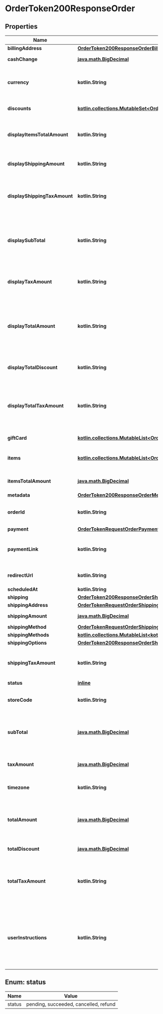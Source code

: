 
# OrderToken200ResponseOrder

## Properties
Name | Type | Description | Notes
------------ | ------------- | ------------- | -------------
**billingAddress** | [**OrderToken200ResponseOrderBillingAddress**](OrderToken200ResponseOrderBillingAddress.md) |  |  [optional]
**cashChange** | [**java.math.BigDecimal**](java.math.BigDecimal.md) | Cambio solicitado por el cliente |  [optional]
**currency** | **kotlin.String** | Representa la moneda de uso del comercio en 3 caracteres bajo la ISO 3166-1 alpha-3 |  [optional]
**discounts** | [**kotlin.collections.MutableSet&lt;OrderToken200ResponseOrderDiscountsInner&gt;**](OrderToken200ResponseOrderDiscountsInner.md) | Son los descuentos aplicados en la orden |  [optional]
**displayItemsTotalAmount** | **kotlin.String** | Es el costo total de todos los items de la orden que se mostrara en el checkout |  [optional]
**displayShippingAmount** | **kotlin.String** | Es el costo total del envío de la orden que se mostrara en el checkout. |  [optional]
**displayShippingTaxAmount** | **kotlin.String** | Es la visualización del monto total de los **impuestos** del envío aplicados en la orden que aparece en el checkout. |  [optional]
**displaySubTotal** | **kotlin.String** | Es el subtotal de la compra, que comprende la suma de items_total_amount y shipping_amount que se mostrara en el checkout. |  [optional]
**displayTaxAmount** | **kotlin.String** | Es el monto total de los **impuestos** aplicados en la orden que aparece en el checkout. |  [optional]
**displayTotalAmount** | **kotlin.String** | Es el total de la orden esto comprende la suma del total de *items_total_amount*, *shipping_amount* y *tax_amount* que se mostrara en el checkout. |  [optional]
**displayTotalDiscount** | **kotlin.String** | Monto de descuento total de la orden que se mostrara en el checkout |  [optional]
**displayTotalTaxAmount** | **kotlin.String** | Es la visualizacion total de la orden esto comprende la suma del total de *shipping_tax_amount* y *tax_amount* que se mostrara en el checkout. |  [optional]
**giftCard** | [**kotlin.collections.MutableList&lt;OrderTokenRequestOrderGiftCardInner&gt;**](OrderTokenRequestOrderGiftCardInner.md) | Configuración de las tarjetas de regalo |  [optional]
**items** | [**kotlin.collections.MutableList&lt;OrderToken200ResponseOrderItemsInner&gt;**](OrderToken200ResponseOrderItemsInner.md) | Detalle de los productos que se encuentran en la orden |  [optional]
**itemsTotalAmount** | [**java.math.BigDecimal**](java.math.BigDecimal.md) | Es el costo total de todos los items de la orden. |  [optional]
**metadata** | [**OrderToken200ResponseOrderMetadata**](OrderToken200ResponseOrderMetadata.md) |  |  [optional]
**orderId** | **kotlin.String** | Representa al identificador de la orden dentro del comercio |  [optional]
**payment** | [**OrderTokenRequestOrderPayment**](OrderTokenRequestOrderPayment.md) |  |  [optional]
**paymentLink** | **kotlin.String** | Es el link de pago generado al tokenizar la orden para efectuar el pago |  [optional]
**redirectUrl** | **kotlin.String** | Url donde se redireccionara al terminar la compra |  [optional]
**scheduledAt** | **kotlin.String** | Fecha de entrega |  [optional]
**shipping** | [**OrderToken200ResponseOrderShipping**](OrderToken200ResponseOrderShipping.md) |  |  [optional]
**shippingAddress** | [**OrderTokenRequestOrderShippingAddress**](OrderTokenRequestOrderShippingAddress.md) |  |  [optional]
**shippingAmount** | [**java.math.BigDecimal**](java.math.BigDecimal.md) | Es el costo total del envío de la orden. |  [optional]
**shippingMethod** | [**OrderTokenRequestOrderShippingMethod**](OrderTokenRequestOrderShippingMethod.md) |  |  [optional]
**shippingMethods** | [**kotlin.collections.MutableList&lt;kotlin.Any&gt;**](kotlin.Any.md) | Métodos de envío |  [optional]
**shippingOptions** | [**OrderToken200ResponseOrderShippingOptions**](OrderToken200ResponseOrderShippingOptions.md) |  |  [optional]
**shippingTaxAmount** | **kotlin.String** | Es el monto total de los **impuestos** del envío aplicados en la orden que aparece en el checkout. |  [optional]
**status** | [**inline**](#Status) | Estado de la orden  |  [optional]
**storeCode** | **kotlin.String** | Es el código de la tienda, por defecto el código de la tienda es all |  [optional]
**subTotal** | [**java.math.BigDecimal**](java.math.BigDecimal.md) | Es el subtotal de la compra, que comprende la suma de items_total_amount y shipping_amount. |  [optional]
**taxAmount** | [**java.math.BigDecimal**](java.math.BigDecimal.md) | Es el monto total de los **impuestos** aplicados en la orden. |  [optional]
**timezone** | **kotlin.String** | Representa la zona horario de tu comercio |  [optional]
**totalAmount** | [**java.math.BigDecimal**](java.math.BigDecimal.md) | Es el total de la orden esto comprende la suma del total de *items_total_amount*, *shipping_amount* y *tax_amount*. |  [optional]
**totalDiscount** | [**java.math.BigDecimal**](java.math.BigDecimal.md) | Monto de descuento total de la orden |  [optional]
**totalTaxAmount** | **kotlin.String** | Es el total de la orden esto comprende la suma del total de *shipping_tax_amount* y *tax_amount* que se mostrara en el checkout. |  [optional]
**userInstructions** | **kotlin.String** | Son las instrucciones especiales que da el cliente en su compra, este valor se sustituye por el comentario en caso que el cliente lo coloque dentro del *checkout* |  [optional]


<a id="Status"></a>
## Enum: status
Name | Value
---- | -----
status | pending, succeeded, cancelled, refund



